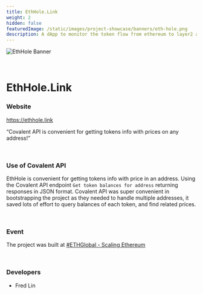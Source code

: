```yaml
---
title: EthHole.Link
weight: 2
hidden: false
featuredImage: /static/images/project-showcase/banners/eth-hole.png
description: A dApp to monitor the token flow from ethereum to layer2 and it’s sidechains.
---
```


![EthHole Banner](/static/images/project-showcase/banners/eth-hole.png)

&nbsp;
# EthHole.Link

### Website
https://ethhole.link

<Aside>

“Covalent API is convenient for getting tokens info with prices on any address!”

</Aside>

&nbsp;
### Use of Covalent API
EthHole is convenient for getting tokens info with price in an address. Using the Covalent API endpoint `Get token balances for address` returning responses in JSON format. Covalent API was super convenient in bootstrapping the project as they needed to handle multiple addresses, it saved lots of effort to query balances of each token, and find related prices.

&nbsp;
### Event
The project was built at [#ETHGlobal - Scaling Ethereum](https://www.covalenthq.com/blog/scaling-ethereum-winners/)

&nbsp;
### Developers

- Fred Lin

